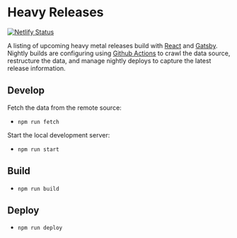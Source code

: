 # Heavy Releases

[![Netlify Status](https://api.netlify.com/api/v1/badges/41c8348c-bebb-4cd7-88fe-a49881514863/deploy-status)](https://app.netlify.com/sites/heavy-releases/deploys)

A listing of upcoming heavy metal releases build with [React](https://reactjs.org) and [Gatsby](https://gatsbyjs.com). Nightly builds are configuring using [Github Actions](https://github.com/features/actions) to crawl the data source, restructure the data, and manage nightly deploys to capture the latest release information.

## Develop

Fetch the data from the remote source:

- `npm run fetch`

Start the local development server:

- `npm run start`

## Build

- `npm run build`

## Deploy

- `npm run deploy`
